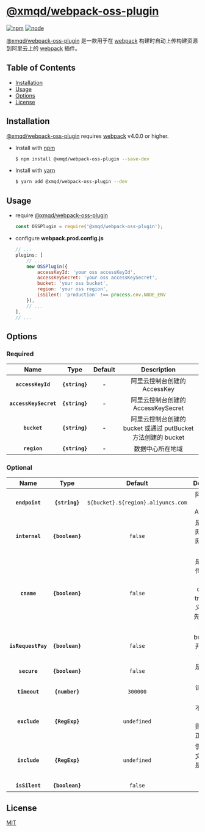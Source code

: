 # [@xmqd/webpack-oss-plugin][@xmqd/webpack-oss-plugin-url]

[![npm][npm-badage]][npm-url]
[![node][node-badage]][node-url]

[@xmqd/webpack-oss-plugin][@xmqd/webpack-oss-plugin-url] 是一款用于在 [webpack][webpack-url] 构建时自动上传构建资源到阿里云上的 [webpack][webpack-url] 插件。

## Table of Contents

* [Installation](#Installation)
* [Usage](#Usage)
* [Options](#Options)
* [License](#License)

## Installation

[@xmqd/webpack-oss-plugin][@xmqd/webpack-oss-plugin-url] requires [webpack][webpack-url] v4.0.0 or higher.

* Install with [npm][npm-url]
    ```bash
    $ npm install @xmqd/webpack-oss-plugin --save-dev
    ```

* Install with [yarn][yarn-url]
    ```bash
    $ yarn add @xmqd/webpack-oss-plugin --dev
    ```

## Usage
* require [@xmqd/webpack-oss-plugin](@xmqd/webpack-oss-plugin-url)
    ```js
    const OSSPlugin = require('@xmqd/webpack-oss-plugin');
    ```

* configure **webpack.prod.config.js**
    ```js
    // ...
    plugins: [
        // ...
        new OSSPlugin({
            accessKeyId: 'your oss accessKeyId',
            accessKeySecret: 'your oss accessKeySecret',
            bucket: 'your oss bucket',
            region: 'your oss region',
            isSilent: 'production' !== process.env.NODE_ENV
        }),
        // ...
    ],
    // ...
    ```

## Options

### Required

|Name|Type|Default|Description|
|:--:|:--:|:-----:|:---------:|
|**`accessKeyId`**|**`{string}`**|-|阿里云控制台创建的 AccessKey|
|**`accessKeySecret`**|**`{string}`**|-|阿里云控制台创建的 AccessKeySecret|
|**`bucket`**|**`{string}`**|-|阿里云控制台创建的 bucket 或通过 putBucket 方法创建的 bucket|
|**`region`**|**`{string}`**|-|数据中心所在地域|

### Optional

|Name|Type|Default|Description|
|:--:|:--:|:-----:|:---------:|
|**`endpoint`**|**`{string}`**|`${bucket}.${region}.aliyuncs.com`|阿里云控制台创建的 AccessKey|
|**`internal`**|**`{boolean}`**|`false`|是否通过内网访问，内网访问不收费|
|**`cname`**|**`{boolean}`**|`false`|是否支持上传自定义域名，如果 cname 为 true ，自定义域名需要先同 bucket 进行绑定|
|**`isRequestPay`**|**`{boolean}`**|`false`|bucket 是否开启请求者付费模式|
|**`secure`**|**`{boolean}`**|`false`|是否启用安全协议|
|**`timeout`**|**`{number}`**|`300000`|请求超时毫秒数|
|**`exclude`**|**`{RegExp}`**|`undefined`|不需要上传的文件规则，是一个正则表达式|
|**`include`**|**`{RegExp}`**|`undefined`|需要上传的文件规则，是一个正则表达式|
|**`isSilent`**|**`{boolean}`**|`false`|禁用插件|

## License

[MIT](./LICENSE)

[node-badage]: https://img.shields.io/node/v/@xmqd/webpack-oss-plugin.svg
[npm-badage]: https://img.shields.io/npm/v/@xmqd/webpack-oss-plugin.svg
[node-url]: https://nodejs.org/zh-cn/
[npm-url]: https://www.npmjs.com/package/@xmqd/webpack-oss-plugin
[yarn-url]: https://yarn.bootcss.com
[webpack-url]: https://webpack.js.org
[@xmqd/webpack-oss-plugin-url]: https://git.qufenqi.com/wangjun/webpack-oss-plugin
